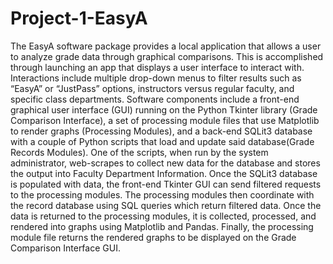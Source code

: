 # Project-1-EasyA


The EasyA software package provides a local application that allows a user to analyze grade data through graphical comparisons. This is accomplished through launching an app that displays a user interface to interact with. Interactions include multiple drop-down menus to filter results such as “EasyA” or “JustPass” options, instructors versus regular faculty, and specific class departments. Software components include a front-end graphical user interface (GUI) running on the Python Tkinter library (Grade Comparison Interface), a set of processing module files that use Matplotlib to render graphs (Processing Modules), and a back-end SQLit3 database with a couple of Python scripts that load and update said database(Grade Records Modules). One of the scripts, when run by the system administrator, web-scrapes to collect new data for the database and stores the output into Faculty Department Information. Once the SQLit3 database is populated with data, the front-end Tkinter GUI can send filtered requests to the processing modules. The processing modules then coordinate with the record database using SQL queries which return filtered data. Once the data is returned to the processing modules,  it is collected, processed, and rendered into graphs using Matplotlib and Pandas. Finally, the processing module file returns the rendered graphs to be displayed on the Grade Comparison Interface GUI.

